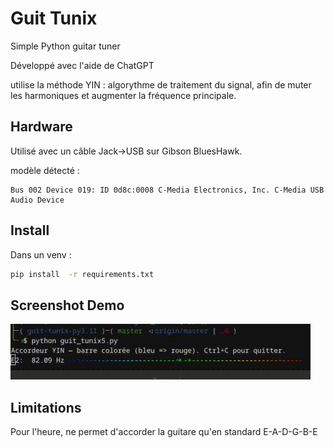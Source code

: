 # Guit Tunix

Simple Python guitar tuner

Développé avec l'aide de ChatGPT

utilise la méthode YIN : algorythme de traitement du signal, afin de muter les harmoniques et augmenter la fréquence principale.

## Hardware

Utilisé avec un câble Jack->USB sur Gibson BluesHawk.

modèle détecté :
```
Bus 002 Device 019: ID 0d8c:0008 C-Media Electronics, Inc. C-Media USB Audio Device
```

## Install
Dans un venv :

```bash
pip install  -r requirements.txt
```

## Screenshot Demo

![Animation du déplacement du curseur et sélection de la note pour accorder la guitare](./snapshot/demo.gif)

## Limitations

Pour l'heure, ne permet d'accorder la guitare qu'en standard E-A-D-G-B-E


